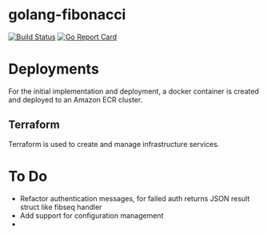 # golang-fibonacci

[![Build Status](https://api.travis-ci.org/lrsmith/golang-fibonacci.svg?branch=master)](https://travis-ci.org/lrsmith/go-fibonacci)
[![Go Report Card](https://goreportcard.com/badge/github.com/lrsmith/golang-fibonacci)](https://goreportcard.com/report/github.com/lrsmith/golang-fibonacci)


# Deployments

 For the initial implementation and deployment, a docker container is created and deployed to
an Amazon ECR cluster.

## Terraform
Terraform is used to create and manage infrastructure services. 

# To Do
* Refactor authentication messages, for failed auth returns JSON result struct like fibseq handler
* Add support for configuration management
* 

